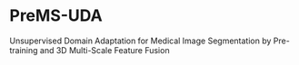 # PreMS-UDA
Unsupervised Domain Adaptation for Medical Image Segmentation by Pre-training and  3D Multi-Scale Feature Fusion
